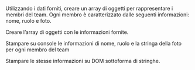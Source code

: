 Utilizzando i dati forniti, creare un array di oggetti per rappresentare i membri del team.
Ogni membro è caratterizzato dalle seguenti informazioni: nome, ruolo e foto.

Creare l’array di oggetti con le informazioni fornite.

Stampare su console le informazioni di nome, ruolo e la stringa della foto per ogni membro del team

Stampare le stesse informazioni su DOM sottoforma di stringhe.